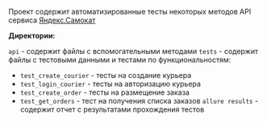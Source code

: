 Проект содержит автоматизированные тесты некоторых методов API сервиса [Яндекс.Самокат]( https://qa-scooter.praktikum-services.ru/)

**Директории:**

`api` - содержит файлы с вспомогательными методами
`tests` - содержит файлы с тестовыми данными и тестами по функциональностям:
- `test_create_courier` - тесты на создание курьера
- `test_login_courier` - тесты на авторизацию курьера
- `test_create_order` - тесты на размещение заказа
- `test_get_orders` - тест на получения списка заказов
`allure results` - содержит отчет с результатами прохождения тестов